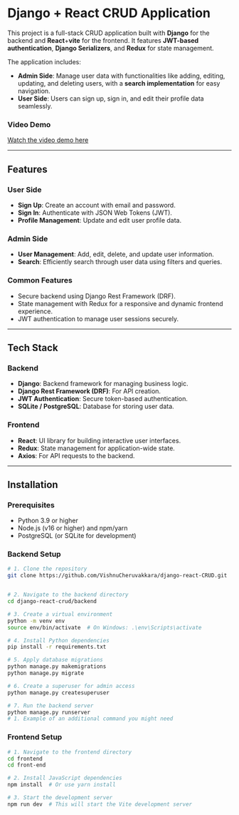 # Django + React CRUD Application

This project is a full-stack CRUD application built with **Django** for the backend and **React**+**vite** for the frontend. It features **JWT-based authentication**, **Django Serializers**, and **Redux** for state management. 

The application includes:

- **Admin Side**: Manage user data with functionalities like adding, editing, updating, and deleting users, with a **search implementation** for easy navigation.
- **User Side**: Users can sign up, sign in, and edit their profile data seamlessly.
### Video Demo
[Watch the video demo here](https://www.linkedin.com/posts/vishnu-cheruvakkara-231b8b235_python-djangoreact-pythondjangoreactproject-activity-7288911894915035136-6zPY?utm_source=share&utm_medium=member_desktop)

---

## Features

### User Side
- **Sign Up**: Create an account with email and password.
- **Sign In**: Authenticate with JSON Web Tokens (JWT).
- **Profile Management**: Update and edit user profile data.

### Admin Side
- **User Management**: Add, edit, delete, and update user information.
- **Search**: Efficiently search through user data using filters and queries.

### Common Features
- Secure backend using Django Rest Framework (DRF).
- State management with Redux for a responsive and dynamic frontend experience.
- JWT authentication to manage user sessions securely.

---

## Tech Stack

### Backend
- **Django**: Backend framework for managing business logic.
- **Django Rest Framework (DRF)**: For API creation.
- **JWT Authentication**: Secure token-based authentication.
- **SQLite / PostgreSQL**: Database for storing user data.

### Frontend
- **React**: UI library for building interactive user interfaces.
- **Redux**: State management for application-wide state.
- **Axios**: For API requests to the backend.

---

## Installation

### Prerequisites
- Python 3.9 or higher
- Node.js (v16 or higher) and npm/yarn
- PostgreSQL (or SQLite for development)

### Backend Setup
```bash
# 1. Clone the repository
git clone https://github.com/VishnuCheruvakkara/django-react-CRUD.git


# 2. Navigate to the backend directory
cd django-react-crud/backend

# 3. Create a virtual environment
python -m venv env
source env/bin/activate  # On Windows: .\env\Scripts\activate

# 4. Install Python dependencies
pip install -r requirements.txt

# 5. Apply database migrations
python manage.py makemigrations
python manage.py migrate

# 6. Create a superuser for admin access
python manage.py createsuperuser

# 7. Run the backend server
python manage.py runserver
# 1. Example of an additional command you might need
```

### Frontend Setup
```bash
# 1. Navigate to the frontend directory
cd frontend
cd front-end

# 2. Install JavaScript dependencies
npm install  # Or use yarn install

# 3. Start the development server
npm run dev  # This will start the Vite development server
```

